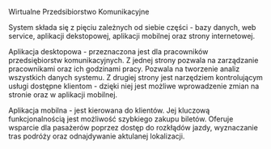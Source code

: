 Wirtualne Przedsibiorstwo Komunikacyjne

System składa się z pięciu zależnych od siebie części - bazy danych, web service, 
aplikacji dekstopowej, aplikacji mobilnej oraz strony internetowej.

Aplikacja desktopowa - przeznaczona jest dla pracowników przedsiębiorstw komunikacyjnych.
Z jednej strony pozwala na zarządzanie pracownikami oraz ich godzinami pracy. 
Pozwala na tworzenie analiz wszystkich danych systemu. Z drugiej strony jest narzędziem 
kontrolującym usługi dostępne klientom - dzięki niej jest możliwe wprowadzenie zmian na 
stronie oraz w aplikacji mobilnej.

Aplikacja mobilna - jest kierowana do klientów. Jej kluczową funkcjonalnością jest 
możliwość szybkiego zakupu biletów. Oferuje wsparcie dla pasażerów poprzez dostęp do 
rozkłądów jazdy, wyznaczanie tras podróży oraz odnajdywanie aktulanej lokalizacji.

